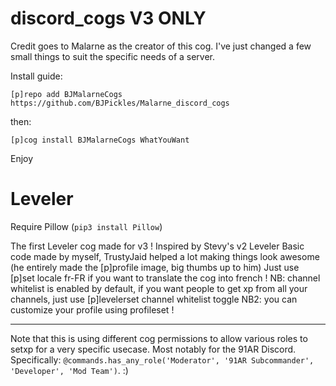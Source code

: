 # discord_cogs V3 ONLY

Credit goes to Malarne as the creator of this cog. I've just changed a few small things to suit the specific needs of a server.

Install guide:

`[p]repo add BJMalarneCogs https://github.com/BJPickles/Malarne_discord_cogs`

then:

`[p]cog install BJMalarneCogs WhatYouWant`

Enjoy


# Leveler
Require Pillow (`pip3 install Pillow`)

The first Leveler cog made for v3 !
Inspired by Stevy's v2 Leveler
Basic code made by myself, TrustyJaid helped a lot making things look awesome (he entirely made the [p]profile image, big thumbs up to him)
Just use [p]set locale fr-FR if you want to translate the cog into french !
NB: channel whitelist is enabled by default, if you want people to get xp from all your channels, just use [p]levelerset channel whitelist toggle
NB2: you can customize your profile using profileset !

---

Note that this is using different cog permissions to allow various roles to setxp for a very specific usecase. Most notably for the 91AR Discord. Specifically: ```@commands.has_any_role('Moderator', '91AR Subcommander', 'Developer', 'Mod Team')```. :)
